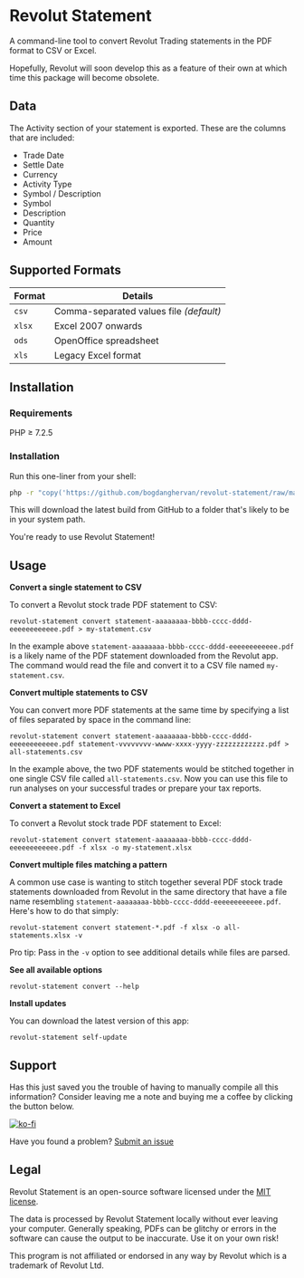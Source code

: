 # Revolut Statement

A command-line tool to convert Revolut Trading statements in the PDF format to CSV or Excel.

Hopefully, Revolut will soon develop this as a feature of their own at which time this package will become obsolete.

## Data

The Activity section of your statement is exported. These are the columns that are included:
* Trade Date
* Settle Date
* Currency
* Activity Type
* Symbol / Description
* Symbol
* Description
* Quantity
* Price
* Amount

## Supported Formats

| Format | Details |
| ------ | ------- |
| `csv`  | Comma-separated values file *(default)* |
| `xlsx` | Excel 2007 onwards |
| `ods`  | OpenOffice spreadsheet |
| `xls`  | Legacy Excel format |

## Installation

### Requirements

PHP ≥ 7.2.5

### Installation

Run this one-liner from your shell:
```Bash
php -r "copy('https://github.com/bogdanghervan/revolut-statement/raw/master/builds/revolut-statement', '/usr/local/bin/revolut-statement');" && chmod u+x /usr/local/bin/revolut-statement
```

This will download the latest build from GitHub to a folder that's likely to be in your system path.

You're ready to use Revolut Statement!

## Usage

**Convert a single statement to CSV**

To convert a Revolut stock trade PDF statement to CSV:
```
revolut-statement convert statement-aaaaaaaa-bbbb-cccc-dddd-eeeeeeeeeeee.pdf > my-statement.csv
```

In the example above `statement-aaaaaaaa-bbbb-cccc-dddd-eeeeeeeeeeee.pdf` is a likely name of the PDF statement downloaded from the Revolut app. The command would read the file and convert it to a CSV file named `my-statement.csv`.

**Convert multiple statements to CSV**

You can convert more PDF statements at the same time by specifying a list of files separated by space in the command line:
```
revolut-statement convert statement-aaaaaaaa-bbbb-cccc-dddd-eeeeeeeeeeee.pdf statement-vvvvvvvv-wwww-xxxx-yyyy-zzzzzzzzzzzz.pdf > all-statements.csv
```

In the example above, the two PDF statements would be stitched together in one single CSV file called `all-statements.csv`. Now you can use this file to run analyses on your successful trades or prepare your tax reports.

**Convert a statement to Excel**

To convert a Revolut stock trade PDF statement to Excel:
```
revolut-statement convert statement-aaaaaaaa-bbbb-cccc-dddd-eeeeeeeeeeee.pdf -f xlsx -o my-statement.xlsx
```

**Convert multiple files matching a pattern**

A common use case is wanting to stitch together several PDF stock trade statements downloaded from Revolut in the same directory that have a file name resembling `statement-aaaaaaaa-bbbb-cccc-dddd-eeeeeeeeeeee.pdf`. Here's how to do that simply:
```
revolut-statement convert statement-*.pdf -f xlsx -o all-statements.xlsx -v
```

Pro tip: Pass in the `-v` option to see additional details while files are parsed.

**See all available options**

```
revolut-statement convert --help
```

**Install updates**

You can download the latest version of this app:
```
revolut-statement self-update
```

## Support

Has this just saved you the trouble of having to manually compile all this information? Consider leaving me a note and buying me a coffee by clicking the button below.

[![ko-fi](https://www.ko-fi.com/img/githubbutton_sm.svg)](https://ko-fi.com/B0B325116)

Have you found a problem? [Submit an issue](https://github.com/bogdanghervan/revolut-statement/issues)

## Legal 

Revolut Statement is an open-source software licensed under the [MIT license](https://github.com/bogdanghervan/revolut-statement/blob/master/LICENSE).

The data is processed by Revolut Statement locally without ever leaving your computer. Generally speaking, PDFs can be glitchy or errors in the software can cause the output to be inaccurate. Use it on your own risk!

This program is not affiliated or endorsed in any way by Revolut which is a trademark of Revolut Ltd.  
